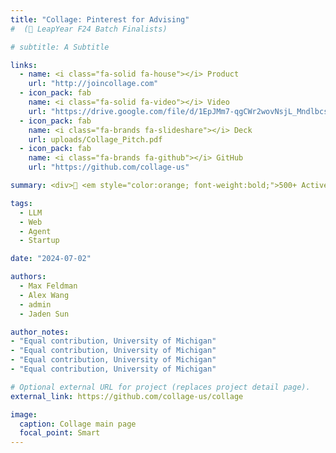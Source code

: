 ```yaml
---
title: "Collage: Pinterest for Advising"
#  (🤵 LeapYear F24 Batch Finalists)

# subtitle: A Subtitle

links:
  - name: <i class="fa-solid fa-house"></i> Product
    url: "http://joincollage.com"
  - icon_pack: fab
    name: <i class="fa-solid fa-video"></i> Video
    url: "https://drive.google.com/file/d/1EpJMm7-qgCWr2wovNsjL_MndlbcsJurq/view?usp=sharing"
  - icon_pack: fab
    name: <i class="fa-brands fa-slideshare"></i> Deck
    url: uploads/Collage_Pitch.pdf
  - icon_pack: fab
    name: <i class="fa-brands fa-github"></i> GitHub
    url: "https://github.com/collage-us"

summary: <div>🌟 <em style="color:orange; font-weight:bold;">500+ Active Users & 300+ Mentor Queries since launch. </em>🌟</div><div><p style=color:gray>Max Feldman*, Alex Wang*, <b>Zichen Zhang</b>*, Jaden Sun*, Kali Francisco, Nate Bennett, Leo Choi, Tanishka Nalawade, Joe Tang, Asher Katz, Eden McCullough, Dasha Skalitzky.<br></p></div>Accessible via your Google Education account, Collage is an AI-powered educational discovery engine that personalizes academic advising and scheduling and connects students with their classes, advisors, and peers. The platform features a personalized, Pinterest-like course catalog tailored to individual academic interests and career goals, an AI advisor to assist with scheduling decisions, and a social networking system for sharing schedules and connecting with peers.

tags:
  - LLM
  - Web
  - Agent
  - Startup

date: "2024-07-02"

authors:
  - Max Feldman
  - Alex Wang
  - admin
  - Jaden Sun

author_notes:
- "Equal contribution, University of Michigan"
- "Equal contribution, University of Michigan"
- "Equal contribution, University of Michigan"
- "Equal contribution, University of Michigan"

# Optional external URL for project (replaces project detail page).
external_link: https://github.com/collage-us/collage

image:
  caption: Collage main page
  focal_point: Smart
---
```


